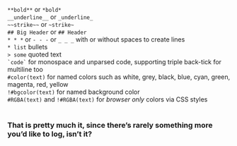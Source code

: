 `**bold**` or `*bold*`<br/>
`__underline__` or `_underline_`<br/>
`~~strike~~` or `~strike~`<br/>
`## Big Header` or `## Header`<br/>
`* * *` or `- - -` or `_ _ _` with or without spaces to create lines<br/>
`* list` bullets<br/>
`> some` quoted text<br/>
`` `code` `` for monospace and unparsed code, supporting triple back-tick for multiline too<br/>
`#color(text)` for named colors such as white, grey, black, blue, cyan, green, magenta, red, yellow<br/>
`!#bgcolor(text)` for named background color<br/>
`#RGBA(text)` and `!#RGBA(text)` for *browser only* colors via CSS styles<br/><br/>
### That is pretty much it, since there’s rarely something more you’d like to log, isn’t it?
